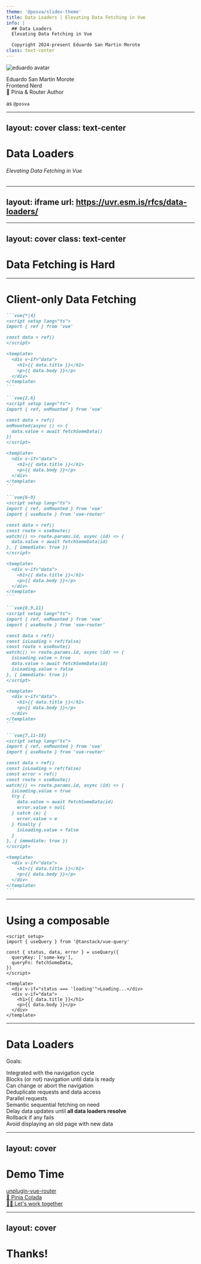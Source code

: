 ```yaml
---
theme: '@posva/slidev-theme'
title: Data Loaders | Elevating Data Fetching in Vue
info: |
  ## Data Loaders
  Elevating Data Fetching in Vue

  Copyright 2024-present Eduardo San Martin Morote
class: text-center
---
```


<div class="flex flex-col items-start h-full pt-16" >

<img class="w-32 h-32 mb-4 rounded-full" src="https://avatars.githubusercontent.com/u/664177?v=4" alt="eduardo avatar">

<p class="text-left">

<span class="font-bold font-serif my-0 text-4xl">Eduardo San Martin Morote</span>
<br>
<span class="font-light font-serif my-0 text-xl">Frontend Nerd</span>
<br>
<span>🍍 Pinia & <logos-vue /> Router Author</span>

</p>

<span><carbon-logo-github /> <carbon-logo-x /> as `@posva`</span>

</div>

<!--
freelance, vuejs core team and the author of pinia and vue router. online as posva. I've also developed other libraries and I spend a lot of time thinking about apis
-->

---
layout: cover
class: text-center
---

# Data Loaders

###### Elevating Data Fetching in Vue

<!--
-->

---
layout: iframe
url: https://uvr.esm.is/rfcs/data-loaders/
---

---
layout: cover
class: text-center
---

# Data Fetching is **Hard**

---

# Client-only Data Fetching

````md magic-move
```vue{*|4}
<script setup lang="ts">
import { ref } from 'vue'

const data = ref()
</script>

<template>
  <div v-if="data">
    <h1>{{ data.title }}</h1>
    <p>{{ data.body }}</p>
  </div>
</template>
```

```vue{2,6}
<script setup lang="ts">
import { ref, onMounted } from 'vue'

const data = ref()
onMounted(async () => {
  data.value = await fetchSomeData()
})
</script>

<template>
  <div v-if="data">
    <h1>{{ data.title }}</h1>
    <p>{{ data.body }}</p>
  </div>
</template>
```

```vue{6-9}
<script setup lang="ts">
import { ref, onMounted } from 'vue'
import { useRoute } from 'vue-router'

const data = ref()
const route = useRoute()
watch(() => route.params.id, async (id) => {
  data.value = await fetchSomeData(id)
}, { immediate: true })
</script>

<template>
  <div v-if="data">
    <h1>{{ data.title }}</h1>
    <p>{{ data.body }}</p>
  </div>
</template>
```

```vue{6,9,11}
<script setup lang="ts">
import { ref, onMounted } from 'vue'
import { useRoute } from 'vue-router'

const data = ref()
const isLoading = ref(false)
const route = useRoute()
watch(() => route.params.id, async (id) => {
  isLoading.value = true
  data.value = await fetchSomeData(id)
  isLoading.value = false
}, { immediate: true })
</script>

<template>
  <div v-if="data">
    <h1>{{ data.title }}</h1>
    <p>{{ data.body }}</p>
  </div>
</template>
```

```vue{7,11-18}
<script setup lang="ts">
import { ref, onMounted } from 'vue'
import { useRoute } from 'vue-router'

const data = ref()
const isLoading = ref(false)
const error = ref()
const route = useRoute()
watch(() => route.params.id, async (id) => {
  isLoading.value = true
  try {
    data.value = await fetchSomeData(id)
    error.value = null
  } catch (e) {
    error.value = e
  } finally {
    isLoading.value = false
  }
}, { immediate: true })
</script>

<template>
  <div v-if="data">
    <h1>{{ data.title }}</h1>
    <p>{{ data.body }}</p>
  </div>
</template>
```
````

---

# Using a composable

```vue{*|4-7}
<script setup>
import { useQuery } from '@tanstack/vue-query'

const { status, data, error } = useQuery({
  queryKey: ['some-key'],
  queryFn: fetchSomeData,
})
</script>

<template>
  <div v-if="status === 'loading'">Loading...</div>
  <div v-if="data">
    <h1>{{ data.title }}</h1>
    <p>{{ data.body }}</p>
  </div>
</template>
```
<!-- 
But not related to navigation. We have to handle the loading state, error, etc
 -->

---

# Data Loaders

Goals:

- Integrated with the navigation cycle
  - Blocks (or not) navigation until data is ready
  - Can change or abort the navigation
- Deduplicate requests and data access
  - Parallel requests
  - Semantic sequential fetching on need
- Delay data updates until **all data loaders resolve**
  - Rollback if any fails
  - Avoid displaying an old page with new data

---
layout: cover
---

# Demo Time

<v-clicks>

- [<logos-vue /> unplugin-vue-router](https://github.com/posva/unplugin-vue-router)
- [🍹 Pinia Colada](https://github.com/posva/pinia-colada)
- [👨‍💻 Let's work together](https://cal.com/posva)

</v-clicks>


<style>
  ul {
    list-style-type: none;
    padding: 0;
  }
</style>


---
layout: cover
---

# Thanks!
